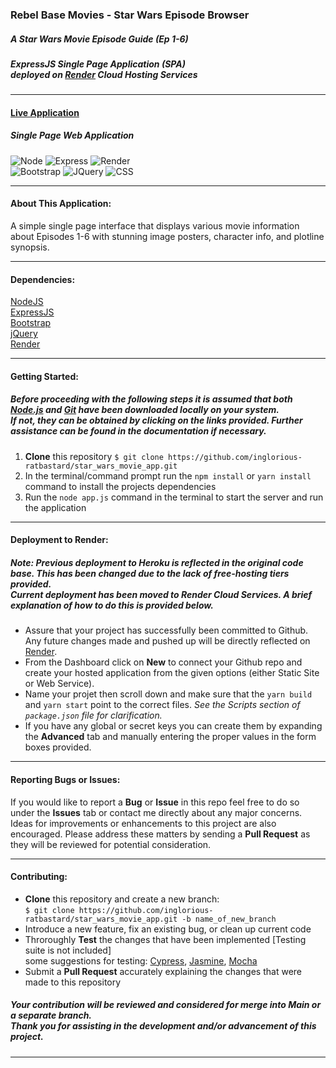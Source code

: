 ### Rebel Base Movies - Star Wars Episode Browser
##### A Star Wars Movie Episode Guide (Ep 1-6)
##### ExpressJS Single Page Application (SPA) <br> deployed on [Render](https://render.com/) Cloud Hosting Services
___
#### [Live Application](https://rebel-base-movies.onrender.com/)
##### Single Page Web Application 
![Node](https://img.shields.io/badge/Node.js-43853D?style=for-the-badge&logo=node.js&logoColor=white)
![Express](https://img.shields.io/badge/Express.js-404D59?style=for-the-badge)
![Render](https://img.shields.io/badge/Render-%46E3B7.svg?style=for-the-badge&logo=render&logoColor=white)<br>
![Bootstrap](https://img.shields.io/badge/Bootstrap-563D7C?style=for-the-badge&logo=bootstrap&logoColor=white)
![JQuery](https://img.shields.io/badge/jQuery-0769AD?style=for-the-badge&logo=jquery&logoColor=white)
![CSS](https://img.shields.io/badge/CSS-239120?&style=for-the-badge&logo=css3&logoColor=white)
___
#### About This Application:
A simple single page interface that displays various movie information about Episodes 1-6
with stunning image posters, character info, and plotline synopsis. 
___
#### Dependencies:
[NodeJS](https://nodejs.org/en/docs/)<br>
[ExpressJS](https://expressjs.com/en/4x/api.html)<br>
[Bootstrap](https://getbootstrap.com/docs/5.2/getting-started/introduction/)<br>
[jQuery](https://api.jquery.com/)<br>
[Render](https://render.com/docs)
___
#### **Getting Started:** 
##### Before proceeding with the following steps it is assumed that both [Node.js](https://nodejs.org/en/download/) and [Git](https://git-scm.com/downloads) have been downloaded locally on your system. <br> If not, they can be obtained by clicking on the links provided. Further assistance can be found in the documentation if necessary. 
1. **Clone** this repository `$ git clone https://github.com/inglorious-ratbastard/star_wars_movie_app.git`
2. In the terminal/command prompt run the `npm install` or `yarn install` command to install the projects dependencies
3. Run the `node app.js` command in the terminal to start the server and run the application
___
#### Deployment to Render:
##### Note: Previous deployment to Heroku is reflected in the original code base. This has been changed due to the lack of free-hosting tiers provided. <br> Current deployment has been moved to Render Cloud Services. A brief explanation of how to do this is provided below. 

* Assure that your project has successfully been committed to Github. Any future changes made and pushed up will be directly reflected on [Render](https://render.com/). 
* From the Dashboard click on **New** to connect your Github repo and create your hosted application from the given options (either Static Site or Web Service). 
* Name your projet then scroll down and make sure that the `yarn build` and `yarn start` point to the correct files. *See the Scripts section of `package.json` file for clarification.*
* If you have any global or secret keys you can create them by expanding the **Advanced** tab and manually entering the proper values in the form boxes provided.
___
#### **Reporting Bugs or Issues:**
 If you would like to report a **Bug** or **Issue** in this repo feel free to do so under the **Issues** tab or contact me directly about any major concerns. Ideas for improvements or enhancements to this project are also encouraged. Please address these matters by sending a **Pull Request** as they will be reviewed for potential consideration. 
___
#### Contributing:
* **Clone** this repository and create a new branch:<br>
  `$ git clone https://github.com/inglorious-ratbastard/star_wars_movie_app.git -b name_of_new_branch`
* Introduce a new feature, fix an existing bug, or clean up current code 
* Throroughly **Test** the changes that have been implemented [Testing suite is not included]<br>
some suggestions for testing: [Cypress](https://www.cypress.io/), [Jasmine](https://jasmine.github.io/), [Mocha](https://mochajs.org/) 
* Submit a **Pull Request** accurately explaining the changes that were made to this repository
##### Your contribution will be reviewed and considered for merge into Main or a separate branch.<br> Thank you for assisting in the development and/or advancement of this project.
___

